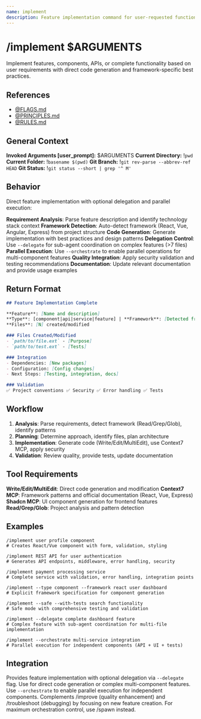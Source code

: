 ```yaml
---
name: implement
description: Feature implementation command for user-requested functionality without agent invocation
---
```


# /implement $ARGUMENTS

Implement features, components, APIs, or complete functionality based on user requirements with direct code generation and framework-specific best practices.

## References
- [@FLAGS.md](../FLAGS.md)
- [@PRINCIPLES.md](../PRINCIPLES.md)
- [@RULES.md](../RULES.md)

## General Context
**Invoked Arguments [user_prompt]:** $ARGUMENTS
**Current Directory:** !`pwd`
**Current Folder:** !`basename $(pwd)`
**Git Branch:** !`git rev-parse --abbrev-ref HEAD`
**Git Status:**
!`git status --short | grep '^ M'`

## Behavior

Direct feature implementation with optional delegation and parallel execution:

**Requirement Analysis**: Parse feature description and identify technology stack context
**Framework Detection**: Auto-detect framework (React, Vue, Angular, Express) from project structure
**Code Generation**: Generate implementation with best practices and design patterns
**Delegation Control**: Use `--delegate` for sub-agent coordination on complex features (>7 files)
**Parallel Execution**: Use `--orchestrate` to enable parallel operations for multi-component features
**Quality Integration**: Apply security validation and testing recommendations
**Documentation**: Update relevant documentation and provide usage examples

## Return Format

```markdown
## Feature Implementation Complete

**Feature**: [Name and description]
**Type**: [component|api|service|feature] | **Framework**: [Detected framework]
**Files**: [N] created/modified

### Files Created/Modified
- `path/to/file.ext` - [Purpose]
- `path/to/test.ext` - [Tests]

### Integration
- Dependencies: [New packages]
- Configuration: [Config changes]
- Next Steps: [Testing, integration, docs]

### Validation
✅ Project conventions ✅ Security ✅ Error handling ✅ Tests
```

## Workflow

1. **Analysis**: Parse requirements, detect framework (Read/Grep/Glob), identify patterns
2. **Planning**: Determine approach, identify files, plan architecture
3. **Implementation**: Generate code (Write/Edit/MultiEdit), use Context7 MCP, apply security
4. **Validation**: Review quality, provide tests, update documentation

## Tool Requirements

**Write/Edit/MultiEdit**: Direct code generation and modification
**Context7 MCP**: Framework patterns and official documentation (React, Vue, Express)
**Shadcn MCP**: UI component generation for frontend features
**Read/Grep/Glob**: Project analysis and pattern detection

## Examples

```
/implement user profile component
# Creates React/Vue component with form, validation, styling

/implement REST API for user authentication
# Generates API endpoints, middleware, error handling, security

/implement payment processing service
# Complete service with validation, error handling, integration points

/implement --type component --framework react user dashboard
# Explicit framework specification for component generation

/implement --safe --with-tests search functionality
# Safe mode with comprehensive testing and validation

/implement --delegate complete dashboard feature
# Complex feature with sub-agent coordination for multi-file implementation

/implement --orchestrate multi-service integration
# Parallel execution for independent components (API + UI + tests)
```

## Integration

Provides feature implementation with optional delegation via `--delegate` flag. Use for direct code generation or complex multi-component features. Use `--orchestrate` to enable parallel execution for independent components. Complements /improve (quality enhancement) and /troubleshoot (debugging) by focusing on new feature creation. For maximum orchestration control, use /spawn instead.
